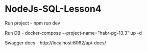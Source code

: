 # NodeJs-SQL-Lesson4

Run project - npm run dev

Run DB - docker-compose --project-name="habr-pg-13.3" up -d

Swagger docs - http://localhost:6062/api-docs/

